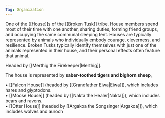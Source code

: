 ```yaml
---
Tag: Organization
---
```


One of the [[House]]s of the [[Broken Tusk]] tribe. House members spend most of their time with one another, sharing duties, forming friend groups, and occupying the same communal sleeping tent. Houses are typically represented by animals who individually embody courage, cleverness, and resilience. Broken Tusks typically identify themselves with just one of the animals represented in their house, and their personal effects often feature that animal.

Headed by  [[Merthig the Firekeeper|Merthig]].

The house is represented by **saber-toothed tigers and bighorn sheep**, 

• [[Falcon House]] (headed by [[Grandfather Eiwa|Eiwa]]), which includes hares and glyptodons.  
• [[Moose House]] (headed by [[Nakta the Healer|Nakta]]), which includes bears and ravens.  
• [[Otter House]] (headed by [[Argakoa the Songsinger|Argakoa]]), which includes wolves and auroch